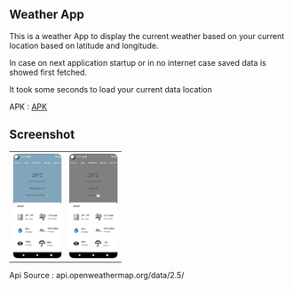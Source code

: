 ## Weather App 
This is a  weather App to display the current weather based on your current location based on latitude and longitude.

In case on next application startup or in no internet case saved data is showed first fetched.

It took some seconds to load your current data location

APK : [APK](https://drive.google.com/file/d/10EYcEtzbZHqBFckvqjQO5Lsd0gj0ILC6/view?usp=sharing)

## Screenshot
<table style="width:40%">
  <tr>
    <th><img src="https://github.com/crackspace770/WeatherApp/blob/master/ss/Screenshot_20240228_222850.png"/></th>
    <th><img src="https://github.com/crackspace770/WeatherApp/blob/master/ss/Screenshot_20240228_222921.png"/></th>
  
  </tr>

</table>

Api Source : api.openweathermap.org/data/2.5/
